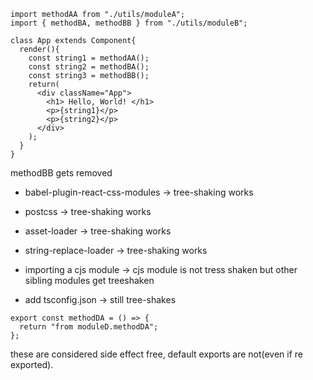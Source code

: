 
```
import methodAA from "./utils/moduleA";
import { methodBA, methodBB } from "./utils/moduleB";

class App extends Component{
  render(){
    const string1 = methodAA();
    const string2 = methodBA();
    const string3 = methodBB();
    return(
      <div className="App">
        <h1> Hello, World! </h1>
        <p>{string1}</p>
        <p>{string2}</p>
      </div>
    );
  }
}
```
methodBB gets removed

- babel-plugin-react-css-modules -> tree-shaking works
- postcss -> tree-shaking works
- asset-loader -> tree-shaking works
- string-replace-loader -> tree-shaking works

- importing a cjs module -> cjs module is not tress shaken but other sibling modules get treeshaken

- add tsconfig.json -> still tree-shakes

```
export const methodDA = () => {
  return "from moduleD.methodDA";
};
```
these are considered side effect free, default exports are not(even if re exported).
